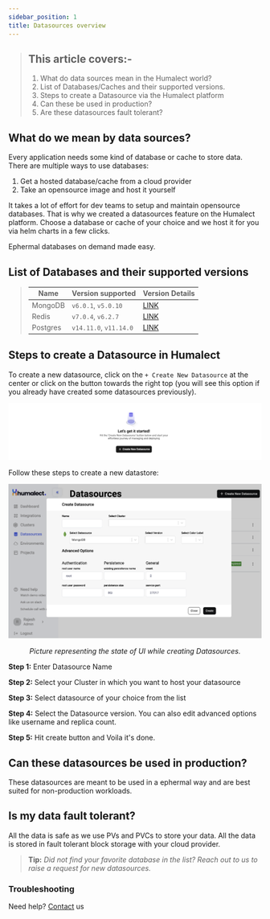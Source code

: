 ```yaml
---
sidebar_position: 1
title: Datasources overview
---
```

> ## This article covers:-
> 1. What do data sources mean in the Humalect world?
> 2. List of Databases/Caches and their supported versions.
> 3. Steps to create a Datasource via the Humalect platform
> 4. Can these be used in production?
> 6. Are these datasources fault tolerant?

## What do we mean by data sources?

Every application needs some kind of database or cache to store data. There are multiple ways to use databases:
1. Get a hosted database/cache from a cloud provider
2. Take an opensource image and host it yourself

It takes a lot of effort for dev teams to setup and maintain opensource databases. That is why we created a datasources feature on the Humalect platform. Choose a database or cache of your choice and we host it for you via helm charts in a few clicks.

Ephermal databases on demand made easy.


## List of Databases and their supported versions

> | Name     | Version supported        | Version Details |
> | -------- | ------------------------ | -- |
> | MongoDB  | `v6.0.1`, `v5.0.10` | [LINK](https://www.mongodb.com/evolved) |
> | Redis    | `v7.0.4`, `v6.2.7`       |[LINK](https://redis.io/download/#:~:text=Stable%20(6.2.6)) |
> | Postgres | `v14.11.0`,  `v11.14.0`  |[LINK](https://www.postgresql.org/support/versioning/) |

## Steps to create a Datasource in Humalect

To create a new datasource, click on the `+ Create New Datasource` at the center or click on the button towards the right top (you will see this option if you already have created some datasources previously).

![create-datasource](./../../static/img/create-datasource.png)

Follow these steps to create a new datastore:

![create-mongo-datasource](./../../static/img/create-mongo-datasource.png)

<center><i>Picture representing the state of UI while creating Datasources.</i></center>


**Step 1:** Enter Datasource Name

**Step 2:** Select your Cluster in which you want to host your datasource

**Step 3:** Select datasource of your choice from the list

**Step 4:** Select the Datasource version. You can also edit advanced options like username and replica count.

**Step 5:** Hit create button and Voila it's done.

## Can these datasources be used in production?

These datasources are meant to be used in a ephermal way and are best suited for non-production workloads.

## Is my data fault tolerant?

All the data is safe as we use PVs and PVCs to store your data. All the data is stored in fault tolerant block storage with your cloud provider.


> **Tip:**
> *Did not find your favorite database in the list? Reach out to us to raise a request for new datasources.*

### Troubleshooting
Need help? [Contact](./../Contact-us/reach-out-to-us) us
